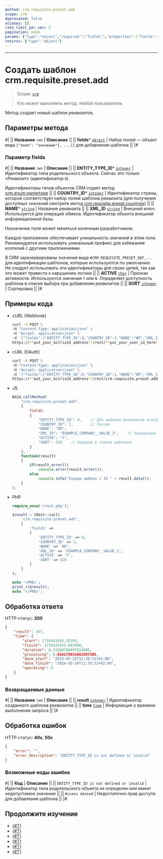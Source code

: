 ```yaml
---
method: crm.requisite.preset.add
scope: crm
deprecated: false
aliases: []
rate_limit_per_sec: 2
pagination: none
params: {"type":"object","required":["fields"],"properties":{"fields":{"type":"object"}}}
returns: {"type":"object"}
---
```



---

# Создать шаблон crm.requisite.preset.add

> Scope: [`crm`](../../../scopes/permissions.md)
>
> Кто может выполнять метод: любой пользователь

Метод создает новый шаблон реквизитов.

## Параметры метода



#|
|| **Название**
`тип` | **Описание** ||
|| **fields***
[`object`](../../../data-types.md) | Набор полей — объект вида `{"поле": "значение"[, ...]}` для добавления шаблона ||
|#

### Параметр fields



#|
|| **Название**
`тип` | **Описание** ||
|| **ENTITY_TYPE_ID***
[`integer`](../../../data-types.md) | Идентификатор типа родительского объекта. Сейчас это только «Реквизит» (идентификатор `8`).

Идентификаторы типов объектов CRM отдает метод [crm.enum.ownertype](../../auxiliary/enum/crm-enum-owner-type.md) 
||
|| **COUNTRY_ID***
[`integer`](../../../data-types.md) | Идентификатор страны, которой соответствует набор полей шаблона реквизита (для получения доступных значений смотрите метод [crm.requisite.preset.countries](./crm-requisite-preset-countries.md)) ||
|| **NAME***
[`string`](../../../data-types.md) | Название реквизита ||
|| **XML_ID**
[`string`](../../../data-types.md) | Внешний ключ. Используется для операций обмена. Идентификатор объекта внешней информационной базы. 

Назначение поля может меняться конечным разработчиком. 

Каждое приложение обеспечивает уникальность значений в этом поле. Рекомендуется использовать уникальный префикс для избежания коллизий с другими приложениями. 

В CRM зарезервированы значения вида `#CRM_REQUISITE_PRESET_DEF_...` для идентификации шаблонов, которые используются по умолчанию. Не следует использовать эти идентификаторы для своих целей, так как это может привести к нарушению логики ||
|| **ACTIVE**
[`char`](../../../data-types.md) | Признак активности. Используются значения `Y` или `N`. Определяет доступность шаблона в списке выбора при добавлении реквизитов ||
|| **SORT**
[`integer`](../../../data-types.md) | Сортировка ||
|#

## Примеры кода





- cURL (Webhook)

    ```bash
    curl -X POST \
    -H "Content-Type: application/json" \
    -H "Accept: application/json" \
    -d '{"fields":{"ENTITY_TYPE_ID":8,"COUNTRY_ID":1,"NAME":"ИП","XML_ID":"EXAMPLE_COMPANY__VALUE_1","ACTIVE":"Y","SORT":520}}' \
    https://**put_your_bitrix24_address**/rest/**put_your_user_id_here**/**put_your_webbhook_here**/crm.requisite.preset.add
    ```

- cURL (OAuth) 

    ```bash
    curl -X POST \
    -H "Content-Type: application/json" \
    -H "Accept: application/json" \
    -d '{"fields":{"ENTITY_TYPE_ID":8,"COUNTRY_ID":1,"NAME":"ИП","XML_ID":"EXAMPLE_COMPANY__VALUE_1","ACTIVE":"Y","SORT":520},"auth":"**put_access_token_here**"}' \
    https://**put_your_bitrix24_address**/rest/crm.requisite.preset.add
    ```

- JS

    ```js
    BX24.callMethod(
        "crm.requisite.preset.add",
        {
            fields:
            {
                "ENTITY_TYPE_ID": 8,    // Для шаблона реквизитов всегда указывается "Реквизит" (идентификатор 8), см. crm.enum.ownertype
                "COUNTRY_ID": 1,        // Россия
                "NAME": "ИП",
                "XML_ID": "EXAMPLE_COMPANY__VALUE_1",    // Уникальный внешний идентификатор
                "ACTIVE": "Y",
                "SORT": 520    // Порядок в списке шаблонов
            }
        },
        function(result)
        {
            if(result.error())
                console.error(result.error());
            else
                console.info("Создан шаблон с ID " + result.data());
        }
    );
    ```

- PHP

    ```php
    require_once('crest.php');

    $result = CRest::call(
        'crm.requisite.preset.add',
        [
            'fields' =>
            [
                'ENTITY_TYPE_ID' => 8,
                'COUNTRY_ID' => 1,
                'NAME' => 'ИП',
                'XML_ID' => 'EXAMPLE_COMPANY__VALUE_1',
                'ACTIVE' => 'Y',
                'SORT' => 520
            ]
        ]
    );

    echo '<PRE>';
    print_r($result);
    echo '</PRE>';
    ```



## Обработка ответа

HTTP-статус: **200**

```json
{
    "result": 347,
    "time": {
        "start": 1716543593.35189,
        "finish": 1716543593.683898,
        "duration": 0.33200788497924805,
        "processing": 0.016175031661987305,
        "date_start": "2024-05-24T11:39:53+02:00",
        "date_finish": "2024-05-24T11:39:53+02:00",
        "operating": 0
    }
}
```

### Возвращаемые данные

#|
|| **Название**
`тип` | **Описание** ||
|| **result**
[`integer`](../../../data-types.md) | Идентификатор созданного шаблона реквизитов ||
|| **time**
[`time`](../../../data-types.md) | Информация о времени выполнения запроса ||
|#

## Обработка ошибок

HTTP-статус: **40x**, **50x**

```json
{
    "error": "",
    "error_description": "ENTITY_TYPE_ID is not defined or invalid"
}
```


### Возможные коды ошибок

#|
|| **Код** | **Описание** ||
|| `ENTITY_TYPE_ID is not defined or invalid` | Идентификатор типа родительского объекта не определен или имеет недопустимое значение ||
|| `Access denied` | Недостаточно прав доступа для добавления шаблона ||
|#



## Продолжите изучение

- [{#T}](./crm-requisite-preset-update.md)
- [{#T}](./crm-requisite-preset-countries.md)
- [{#T}](./crm-requisite-preset-get.md)
- [{#T}](./crm-requisite-preset-list.md)
- [{#T}](./crm-requisite-preset-delete.md)
- [{#T}](./crm-requisite-preset-fields.md)




